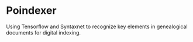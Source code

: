# Poindexer
Using Tensorflow and Syntaxnet to recognize key elements in genealogical documents for digital indexing.
